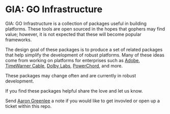 # GIA: GO Infrastructure

GIA: GO Infrastructure is a collection of packages useful in building platforms. These
tools are open sourced in the hopes that gophers may find value; however, it is
not expected that these will become popular frameworks.

The design goal of these packages is to produce a set of related packages that
help simplify the development of robust platforms. Many of these ideas come from
working on platforms for enterprises such as [Adobe](http://adobe.com), [TimeWarner Cable](http://www.timewarnercable.com/), [Dolby Labs](http://dolby.com), [PowerChord](http://powerchordsystem.com), and more.

These packages may change often and are currently in robust development.

If you find these packages helpful share the love and let us know.

Send [Aaron Greenlee](http://twitter.com/aarongreenlee) a note if you would like to get invovled or open up a ticket within this repo.
